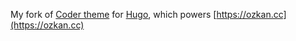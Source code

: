 My fork of [Coder theme](https://github.com/luizdepra/hugo-coder) for [Hugo](https://gohugo.io), which powers [https://ozkan.cc](https://ozkan.cc)